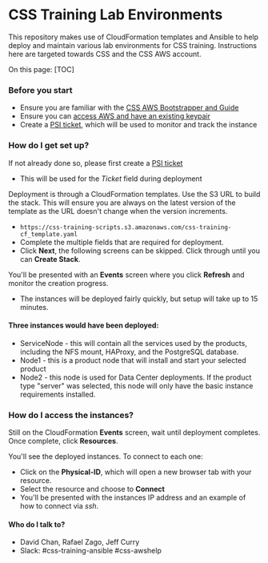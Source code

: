 # CSS Training Lab Environments #

This repository makes use of CloudFormation templates and Ansible to help deploy and maintain various lab environments for CSS training. Instructions here are targeted towards CSS and the CSS AWS account.

On this page:
[TOC]

### Before you start ###

* Ensure you are familiar with the [CSS AWS Bootstrapper and Guide](https://hello.atlassian.net/wiki/spaces/C4L/pages/248795907/CSS+AWS+Bootstrapper+and+Guide)
* Ensure you can [access AWS and have an existing keypair](https://hello.atlassian.net/wiki/spaces/C4L/pages/248816898/Accessing+the+AWS+Dashboard)
* Create a [PSI ticket](https://hello.atlassian.net/servicedesk/customer/portal/85/group/405/create/3872), which will be used to monitor and track the instance

### How do I get set up? ###
If not already done so, please first create a [PSI ticket](https://hello.atlassian.net/servicedesk/customer/portal/85/group/405/create/3405)
* This will be used for the *Ticket* field during deployment

Deployment is through a CloudFormation templates. Use the S3 URL to build the stack. This will ensure you are always on the latest version of the template as the URL doesn't change when the version increments.

* `https://css-training-scripts.s3.amazonaws.com/css-training-cf_template.yaml`
* Complete the multiple fields that are required for deployment.
* Click **Next**, the following screens can be skipped. Click through until you can **Create Stack**.

You'll be presented with an **Events** screen where you click **Refresh** and monitor the creation progress.
* The instances will be deployed fairly quickly, but setup will take up to 15 minutes.

#### Three instances would have been deployed: ####

* ServiceNode - this will contain all the services used by the products, including the NFS mount, HAProxy, and the PostgreSQL database.
* Node1 - this is a product node that will install and start your selected product
* Node2 - this node is used for Data Center deployments.  If the product type "server" was selected, this node will only have the basic instance requirements installed.


### How do I access the instances? ###
Still on the CloudFormation **Events** screen, wait until deployment completes. Once complete, click **Resources**.

You'll see the deployed instances. To connect to each one:
* Click on the **Physical-ID**, which will open a new browser tab with your resource.
* Select the resource and choose to **Connect**
* You'll be presented with the instances IP address and an example of how to connect via *ssh*.


#### Who do I talk to? ####
* David Chan, Rafael Zago, Jeff Curry
* Slack: #css-training-ansible #css-awshelp